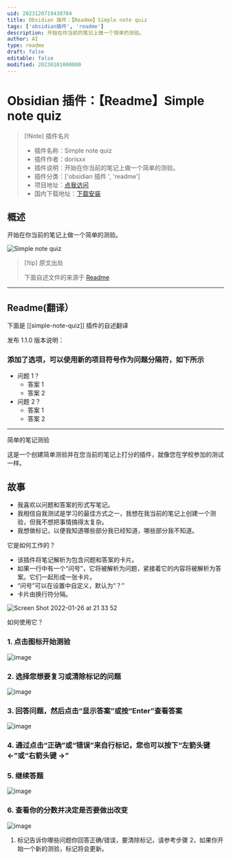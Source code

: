 ```yaml
---
uid: 2023120719430704
title: Obsidian 插件：【Readme】Simple note quiz
tags: ['obsidian插件', 'readme']
description: 开始在你当前的笔记上做一个简单的测验。
author: AI
type: readme
draft: false
editable: false
modified: 20230101000000
---
```


# Obsidian 插件：【Readme】Simple note quiz

> [!Note] 插件名片
> - 插件名称：Simple note quiz
> - 插件作者：dorisxx
> - 插件说明：开始在你当前的笔记上做一个简单的测验。
> - 插件分类：['obsidian 插件 ', 'readme']
> - 项目地址：[点我访问](https://github.com/dorisxx/Obsidian-simple-note-quiz)
> - 国内下载地址：[下载安装](https://pkmer.cn/products/plugin/pluginMarket/?simple-note-quiz)

## 概述

开始在你当前的笔记上做一个简单的测验。

![Simple note quiz](https://cdn.pkmer.cn/covers/simple-note-quiz.png!pkmer)

> [!tip] 原文出处
>
>下面自述文件的来源于 [Readme](https://ghproxy.net/https://raw.githubusercontent.com/beginner137/Obsidian-simple-note-quiz/master/README.md)
>

---

## Readme(翻译）

下面是 [[simple-note-quiz]] 插件的自述翻译

发布 1.1.0 版本说明：

### 添加了选项，可以使用新的项目符号作为问题分隔符，如下所示

- 问题 1？
    - 答案 1
    - 答案 2
- 问题 2？
    - 答案 1
    - 答案 2
---

简单的笔记测验

这是一个创建简单测验并在您当前的笔记上打分的插件，就像您在学校参加的测试一样。

## 故事

- 我喜欢以问题和答案的形式写笔记。
- 我相信自我测试是学习的最佳方式之一，我想在我当前的笔记上创建一个测验，但我不想把事情搞得太复杂。
- 我想做标记，以便我知道哪些部分我已经知道，哪些部分我不知道。

它是如何工作的？

- 该插件将笔记解析为包含问题和答案的卡片。
- 如果一行中有一个“问号”，它将被解析为问题，紧接着它的内容将被解析为答案。它们一起形成一张卡片。
- “问号”可以在设置中自定义，默认为“？”
- 卡片由换行符分隔。

![Screen Shot 2022-01-26 at 21 33 52](https://cdn.pkmer.cn/covers/simple-note-quiz_1_0.png!pkmer)

如何使用它？

### 1. 点击图标开始测验

![image](https://cdn.pkmer.cn/covers/simple-note-quiz_1_1.png!pkmer)

### 2. 选择您想要复习或清除标记的问题

![image](https://cdn.pkmer.cn/covers/simple-note-quiz_1_2.png!pkmer)

### 3. 回答问题，然后点击“显示答案”或按“Enter”查看答案

![image](https://cdn.pkmer.cn/covers/simple-note-quiz_1_3.png!pkmer)

### 4. 通过点击“正确”或“错误”来自行标记，您也可以按下“左箭头键<-”或“右箭头键 ->”

### 5. 继续答题

![image](https://cdn.pkmer.cn/covers/simple-note-quiz_1_4.png!pkmer)

### 6. 查看你的分数并决定是否要做出改变

![image](https://cdn.pkmer.cn/covers/simple-note-quiz_1_5.png!pkmer)

1. 标记告诉你哪些问题你回答正确/错误，要清除标记，请参考步骤 2，如果你开始一个新的测验，标记将会更新。



